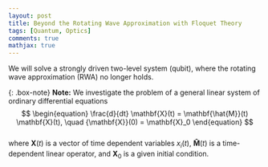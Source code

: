 ```yaml
---
layout: post
title: Beyond the Rotating Wave Approximation with Floquet Theory
tags: [Quantum, Optics]
comments: true
mathjax: true
---
```



We will solve a strongly driven two-level system (qubit), where the rotating wave approximation (RWA) no longer holds.  

{: .box-note}
**Note:** We investigate the problem of a general linear system of ordinary differential equations  
$$
\begin{equation}
\frac{d}{dt} \mathbf{X}(t) = \mathbf{\hat{M}}(t) \mathbf{X}(t), \quad {\mathbf{X}}(0) = \mathbf{X}_0
\end{equation}
$$  
where $\mathbf{X}(t)$ is a vector of time dependent variables $x_i(t)$, $\mathbf{\hat{M}}(t)$ is a time-dependent linear operator, and $\mathbf{X}_0$ is a given initial condition.  

